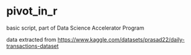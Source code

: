# pivot_in_r

basic script, part of Data Science Accelerator Program

data extracted from https://www.kaggle.com/datasets/prasad22/daily-transactions-dataset